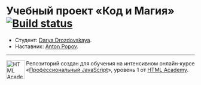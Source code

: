 # Учебный проект «Код и Магия» [![Build status][travis-image]][travis-url]

* Студент: [Darya Drozdovskaya](https://up.htmlacademy.ru/javascript/17/user/896583).
* Наставник: [Anton Popov](https://htmlacademy.ru/profile/joker).

---

<a href="https://htmlacademy.ru/intensive/javascript"><img align="left" width="50" height="50" alt="HTML Academy" src="https://up.htmlacademy.ru/static/img/intensive/javascript/logo-for-github-2.png"></a>

Репозиторий создан для обучения на интенсивном онлайн‑курсе «[Профессиональный JavaScript](https://htmlacademy.ru/intensive/javascript)», уровень 1 от [HTML Academy](https://htmlacademy.ru).

[travis-image]: https://travis-ci.com/htmlacademy-javascript/896583-code-and-magick-17.svg?branch=master
[travis-url]: https://travis-ci.com/htmlacademy-javascript/896583-code-and-magick-17
